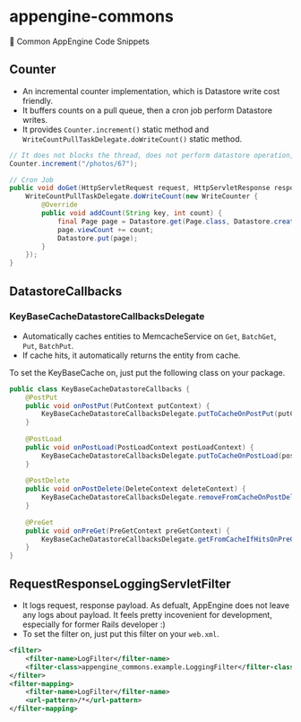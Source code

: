 # appengine-commons
🍣 Common AppEngine Code Snippets

## Counter

* An incremental counter implementation, which is Datastore write cost friendly.
* It buffers counts on a pull queue, then a cron job perform Datastore writes.
* It provides `Counter.increment()` static method and `WriteCountPullTaskDelegate.doWriteCount()` static method.

```java
// It does not blocks the thread, does not perform datastore operation, either any heavy operations.
Counter.increment("/photos/67");
```

```java
// Cron Job
public void doGet(HttpServletRequest request, HttpServletResponse response) {
    WriteCountPullTaskDelegate.doWriteCount(new WriteCounter {
        @Override
        public void addCount(String key, int count) {
            final Page page = Datastore.get(Page.class, Datastore.createKey(Page.class, key));
            page.viewCount += count;
            Datastore.put(page);
        }
    });
}
```

## DatastoreCallbacks

### KeyBaseCacheDatastoreCallbacksDelegate

* Automatically caches entities to MemcacheService on `Get`, `BatchGet`, `Put`, `BatchPut`.
* If cache hits, it automatically returns the entity from cache.

To set the KeyBaseCache on, just put the following class on your package.

```java
public class KeyBaseCacheDatastoreCallbacks {
    @PostPut
    public void onPostPut(PutContext putContext) {
        KeyBaseCacheDatastoreCallbacksDelegate.putToCacheOnPostPut(putContext);
    }
    
    @PostLoad
    public void onPostLoad(PostLoadContext postLoadContext) {
        KeyBaseCacheDatastoreCallbacksDelegate.putToCacheOnPostLoad(postLoadContext);
    }
    
    @PostDelete
    public void onPostDelete(DeleteContext deleteContext) {
        KeyBaseCacheDatastoreCallbacksDelegate.removeFromCacheOnPostDelete(deleteContext);
    }
    
    @PreGet
    public void onPreGet(PreGetContext preGetContext) {
        KeyBaseCacheDatastoreCallbacksDelegate.getFromCacheIfHitsOnPreGet(preGetContext);
    }
}
```

## RequestResponseLoggingServletFilter

* It logs request, response payload. As defualt, AppEngine does not leave any logs about payload. It feels pretty incovenient for development, especially for former Rails developer :)
* To set the filter on, just put this filter on your `web.xml`.

```xml
<filter>
    <filter-name>LogFilter</filter-name>
    <filter-class>appengine_commons.example.LoggingFilter</filter-class>
</filter>
<filter-mapping>
    <filter-name>LogFilter</filter-name>
    <url-pattern>/*</url-pattern>
</filter-mapping>
```
